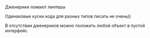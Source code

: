 Дженерики ломают линтеры

Одинаковые куски кода для разных типов писать не очень))

В отсутствии дженериков можно положить любой объект в пустой интерфейс